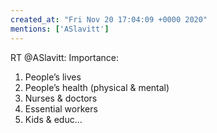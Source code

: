 ```yaml
---
created_at: "Fri Nov 20 17:04:09 +0000 2020"
mentions: ['ASlavitt']
---
```


RT @ASlavitt: Importance:

1. People’s lives
2. People’s health (physical &amp; mental)
3. Nurses &amp; doctors
4. Essential workers
5. Kids &amp; educ…